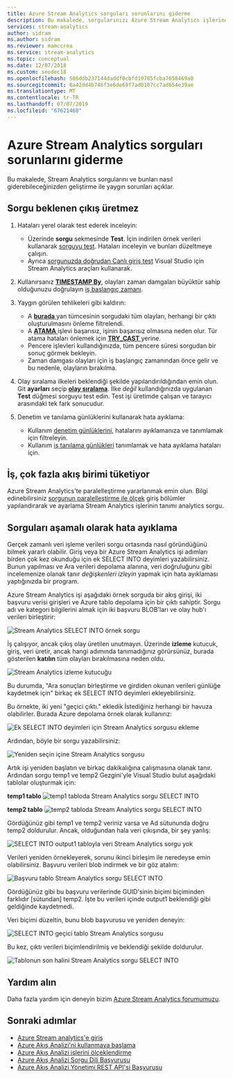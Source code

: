 ```yaml
---
title: Azure Stream Analytics sorguları sorunlarını giderme
description: Bu makalede, sorgularınızı Azure Stream Analytics işlerinde sorun giderme teknikleri açıklar.
services: stream-analytics
author: sidram
ms.author: sidram
ms.reviewer: mamccrea
ms.service: stream-analytics
ms.topic: conceptual
ms.date: 12/07/2018
ms.custom: seodec18
ms.openlocfilehash: 586ddb237144daddf0cbfd19785fcba7658469a0
ms.sourcegitcommit: 6a42dd4b746f3e6de69f7ad0107cc7ad654e39ae
ms.translationtype: MT
ms.contentlocale: tr-TR
ms.lasthandoff: 07/07/2019
ms.locfileid: "67621468"
---
```

# <a name="troubleshoot-azure-stream-analytics-queries"></a>Azure Stream Analytics sorguları sorunlarını giderme

Bu makalede, Stream Analytics sorgularını ve bunları nasıl giderebileceğinizden geliştirme ile yaygın sorunları açıklar.

## <a name="query-is-not-producing-expected-output"></a>Sorgu beklenen çıkış üretmez 
1.  Hataları yerel olarak test ederek inceleyin:
    - Üzerinde **sorgu** sekmesinde **Test**. İçin indirilen örnek verileri kullanarak [sorguyu test](stream-analytics-test-query.md). Hataları inceleyin ve bunları düzeltmeye çalışın.   
    - Ayrıca [sorgunuzda doğrudan Canlı giriş test](stream-analytics-live-data-local-testing.md) Visual Studio için Stream Analytics araçları kullanarak.

2.  Kullanırsanız [ **TIMESTAMP By**](https://docs.microsoft.com/stream-analytics-query/timestamp-by-azure-stream-analytics), olayları zaman damgaları büyüktür sahip olduğunuzu doğrulayın [iş başlangıç zamanı](stream-analytics-out-of-order-and-late-events.md).

3.  Yaygın görülen tehlikeleri gibi kaldırın:
    - A [ **burada** ](https://docs.microsoft.com/stream-analytics-query/where-azure-stream-analytics) yan tümcesinin sorgudaki tüm olayları, herhangi bir çıktı oluşturulmasını önleme filtrelendi.
    - A [ **ATAMA** ](https://docs.microsoft.com/stream-analytics-query/cast-azure-stream-analytics) işlevi başarısız, işinin başarısız olmasına neden olur. Tür atama hataları önlemek için [ **TRY_CAST** ](https://docs.microsoft.com/stream-analytics-query/try-cast-azure-stream-analytics) yerine.
    - Pencere işlevleri kullandığınızda, tüm pencere süresi sorgudan bir sonuç görmek bekleyin.
    - Zaman damgası olayları için iş başlangıç zamanından önce gelir ve bu nedenle, olayların bırakılma.

4.  Olay sıralama ilkeleri beklendiği şekilde yapılandırıldığından emin olun. Git **ayarları** seçip [ **olay sıralama**](stream-analytics-out-of-order-and-late-events.md). İlke *değil* kullandığınızda uygulanan **Test** düğmesi sorguyu test edin. Test işi üretimde çalışan ve tarayıcı arasındaki tek fark sonucudur. 

5. Denetim ve tanılama günlüklerini kullanarak hata ayıklama:
    - Kullanım [denetim günlüklerini](../azure-resource-manager/resource-group-audit.md), hatalarını ayıklamanıza ve tanımlamak için filtreleyin.
    - Kullanım [iş tanılama günlükleri](stream-analytics-job-diagnostic-logs.md) tanımlamak ve hata ayıklama hataları için.

## <a name="job-is-consuming-too-many-streaming-units"></a>İş, çok fazla akış birimi tüketiyor
Azure Stream Analytics'te paralelleştirme yararlanmak emin olun. Bilgi edinebilirsiniz [sorgunun paralelleştirme ile ölçek](stream-analytics-parallelization.md) giriş bölümler yapılandırarak ve ayarlama Stream Analytics işlerinin tanımı analytics sorgu.

## <a name="debug-queries-progressively"></a>Sorguları aşamalı olarak hata ayıklama

Gerçek zamanlı veri işleme verileri sorgu ortasında nasıl göründüğünü bilmek yararlı olabilir. Giriş veya bir Azure Stream Analytics işi adımları birden çok kez okunduğu için ek SELECT INTO deyimleri yazabilirsiniz. Bunun yapılması ve Ara verileri depolama alanına, veri doğruluğunu gibi incelemenize olanak tanır *değişkenleri izleyin* yapmak için hata ayıklaması yaptığınızda bir program.

Azure Stream Analytics işi aşağıdaki örnek sorguda bir akış girişi, iki başvuru verisi girişleri ve Azure tablo depolama için bir çıktı sahiptir. Sorgu adı ve kategori bilgilerini almak için iki başvuru BLOB'ları ve olay hub'ı verileri birleştirir:

![Stream Analytics SELECT INTO örnek sorgu](./media/stream-analytics-select-into/stream-analytics-select-into-query1.png)

İş çalışıyor, ancak çıkış olay üretilen unutmayın. Üzerinde **izleme** kutucuk, giriş, veri üretir, ancak hangi adımında tanımadığınız görürsünüz, burada gösterilen **katılın** tüm olayları bırakılmasına neden oldu.

![Stream Analytics izleme kutucuğu](./media/stream-analytics-select-into/stream-analytics-select-into-monitor.png)
 
Bu durumda, "Ara sonuçları birleştirme ve girdiden okunan verileri günlüğe kaydetmek için" birkaç ek SELECT INTO deyimleri ekleyebilirsiniz.

Bu örnekte, iki yeni "geçici çıktı." ekledik İstediğiniz herhangi bir havuza olabilirler. Burada Azure depolama örnek olarak kullanırız:

![Ek SELECT INTO deyimleri için Stream Analytics sorgusu ekleme](./media/stream-analytics-select-into/stream-analytics-select-into-outputs.png)

Ardından, böyle bir sorgu yazabilirsiniz:

![Yeniden seçin içine Stream Analytics sorgusu](./media/stream-analytics-select-into/stream-analytics-select-into-query2.png)

Artık işi yeniden başlatın ve birkaç dakikalığına çalışmasına olanak tanır. Ardından sorgu temp1 ve temp2 Gezgini'yle Visual Studio bulut aşağıdaki tablolar oluşturmak için:

**temp1 tablo**
![temp1 tabloda Stream Analytics sorgu SELECT INTO](./media/stream-analytics-select-into/stream-analytics-select-into-temp-table-1.png)

**temp2 tablo**
![temp2 tabloda Stream Analytics sorgu SELECT INTO](./media/stream-analytics-select-into/stream-analytics-select-into-temp-table-2.png)

Gördüğünüz gibi temp1 ve temp2 veriniz varsa ve Ad sütununda doğru temp2 doldurulur. Ancak, olduğundan hala veri çıkışında, bir şey yanlış:

![SELECT INTO output1 tabloyla veri Stream Analytics sorgu yok](./media/stream-analytics-select-into/stream-analytics-select-into-out-table-1.png)

Verileri yeniden örnekleyerek, sorunu ikinci birleşim ile neredeyse emin olabilirsiniz. Başvuru verileri blob indirmek ve bir göz atalım:

![Başvuru tablo Stream Analytics sorgu SELECT INTO](./media/stream-analytics-select-into/stream-analytics-select-into-ref-table-1.png)

Gördüğünüz gibi bu başvuru verilerinde GUID'sinin biçimi biçiminden farklıdır [sütundan] temp2. İşte bu verileri içinde output1 beklendiği gibi geldiğinde kaydetmedi.

Veri biçimi düzeltin, bunu blob başvurusu ve yeniden deneyin:

![SELECT INTO geçici tablo Stream Analytics sorgusu](./media/stream-analytics-select-into/stream-analytics-select-into-ref-table-2.png)

Bu kez, çıktı verileri biçimlendirilmiş ve beklendiği şekilde doldurulur.

![Tablonun son halini Stream Analytics sorgu SELECT INTO](./media/stream-analytics-select-into/stream-analytics-select-into-final-table.png)

## <a name="get-help"></a>Yardım alın

Daha fazla yardım için deneyin bizim [Azure Stream Analytics forumumuzu](https://social.msdn.microsoft.com/Forums/azure/home?forum=AzureStreamAnalytics).

## <a name="next-steps"></a>Sonraki adımlar

* [Azure Stream analytics'e giriş](stream-analytics-introduction.md)
* [Azure Akış Analizi'ni kullanmaya başlama](stream-analytics-real-time-fraud-detection.md)
* [Azure Akış Analizi işlerini ölçeklendirme](stream-analytics-scale-jobs.md)
* [Azure Akış Analizi Sorgu Dili Başvurusu](https://docs.microsoft.com/stream-analytics-query/stream-analytics-query-language-reference)
* [Azure Akış Analizi Yönetimi REST API'si Başvurusu](https://msdn.microsoft.com/library/azure/dn835031.aspx)